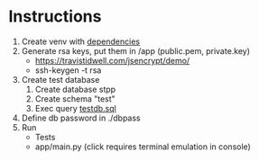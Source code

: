 # Instructions

1. Create venv with [dependencies](./dependencies.py)
2. Generate rsa keys, put them in /app (public.pem, private.key)
    * https://travistidwell.com/jsencrypt/demo/
    * ssh-keygen -t rsa
3. Create test database
    1. Create database stpp
    2. Create schema "test"
    3. Exec query [testdb.sql](./testdb.psql)
4. Define db password in ./dbpass
5. Run
    * Tests
    * app/main.py (click requires terminal emulation in console)